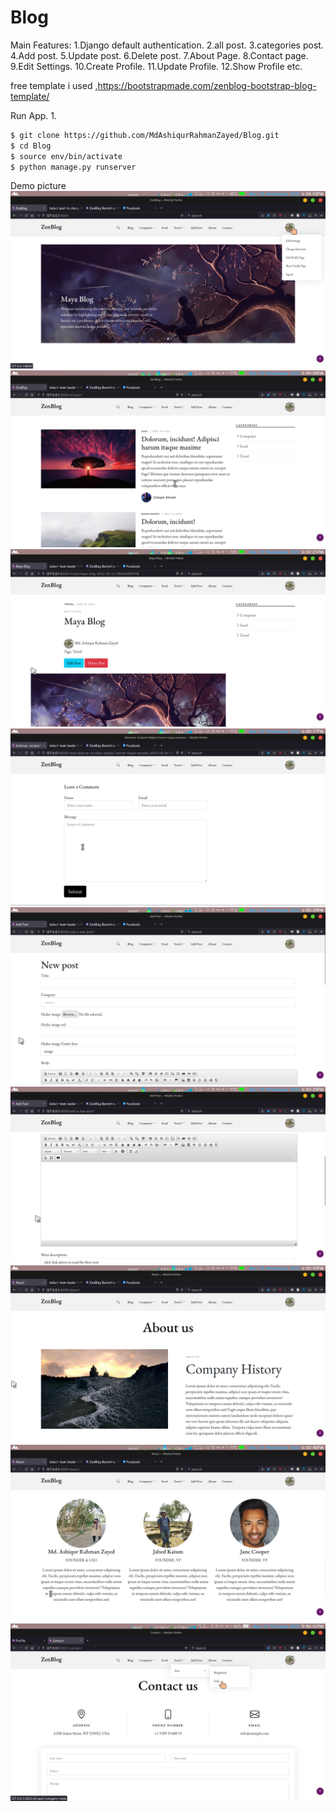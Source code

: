 # Blog

Main Features:
1.Django default authentication.
2.all post.
3.categories post.
4.Add post.
5.Update post.
6.Delete post.
7.About Page.
8.Contact page.
9.Edit Settings.
10.Create Profile.
11.Update Profile.
12.Show Profile etc.

free template i used ,https://bootstrapmade.com/zenblog-bootstrap-blog-template/

Run App.
1. 

```sh
$ git clone https://github.com/MdAshiqurRahmanZayed/Blog.git
$ cd Blog
$ source env/bin/activate               
$ python manage.py runserver          
```

Demo picture
![](/screenshot/1.png)
![](/screenshot/2.png)
![](/screenshot/3.png)
![](/screenshot/4.png)
![](/screenshot/5.png)
![](/screenshot/6.png)
![](/screenshot/7.png)
![](/screenshot/8.png)
![](/screenshot/12.png)



